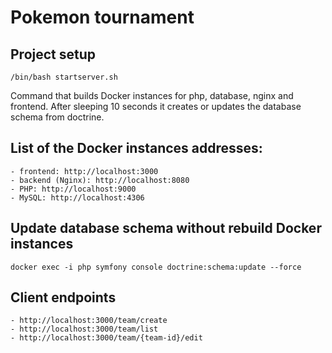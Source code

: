 # Pokemon tournament #

## Project setup

```
/bin/bash startserver.sh
```

Command that builds Docker instances for php, database, nginx and frontend. After sleeping 10 seconds it creates or
updates the database schema from doctrine. 

## List of the Docker instances addresses:
    - frontend: http://localhost:3000
    - backend (Nginx): http://localhost:8080
    - PHP: http://localhost:9000 
    - MySQL: http://localhost:4306 

## Update database schema without rebuild Docker instances
```
docker exec -i php symfony console doctrine:schema:update --force
```

## Client endpoints ##
```
- http://localhost:3000/team/create
- http://localhost:3000/team/list
- http://localhost:3000/team/{team-id}/edit
```